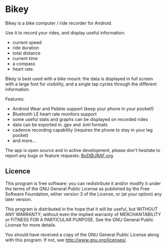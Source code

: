 Bikey
=====

Bikey is a bike computer / ride recorder for Android.

Use it to record your rides, and display useful information:
- current speed
- ride duration
- total distance
- current time
- a compass
- heart rate.

Bikey is best used with a bike mount: the data is displayed in full screen with a large font for visibility,
and a single tap cycles through the different information.

Features:
- Android Wear and Pebble support (keep your phone in your pocket!)
- Bluetooth LE heart rate monitors support
- some useful stats and graphs can be displayed on recorded rides
- data can be exported in .gpx and .kml formats
- cadence recording capability (requires the phone to stay in your leg pocket)
- and more...

The app is open source and in active development, please don't hesitate to report any bugs or feature requests: BoD@JRAF.org.


Licence
-------

This program is free software: you can redistribute it and/or modify
it under the terms of the GNU General Public License as published by
the Free Software Foundation, either version 3 of the License, or
(at your option) any later version.

This program is distributed in the hope that it will be useful,
but WITHOUT ANY WARRANTY; without even the implied warranty of
MERCHANTABILITY or FITNESS FOR A PARTICULAR PURPOSE.  See the
GNU General Public License for more details.

You should have received a copy of the GNU General Public License
along with this program.  If not, see <http://www.gnu.org/licenses/>.
